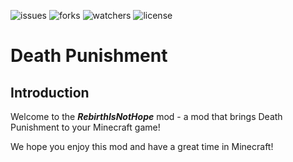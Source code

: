 ![issues](https://img.shields.io/github/issues/Abstruck-Studio/RebirthIsNotHope?style=for-the-badge) 
![forks](https://img.shields.io/github/forks/Abstruck-Studio/RebirthIsNotHope?style=for-the-badge)
![watchers](https://img.shields.io/github/watchers/Abstruck-Studio/RebirthIsNotHope?style=for-the-badge)
![license](https://img.shields.io/github/license/Abstruck-Studio/RebirthIsNotHope?style=for-the-badge)
# Death Punishment

## Introduction

Welcome to the __*RebirthIsNotHope*__ mod - a mod that brings Death Punishment to your Minecraft game!


We hope you enjoy this mod and have a great time in Minecraft!
